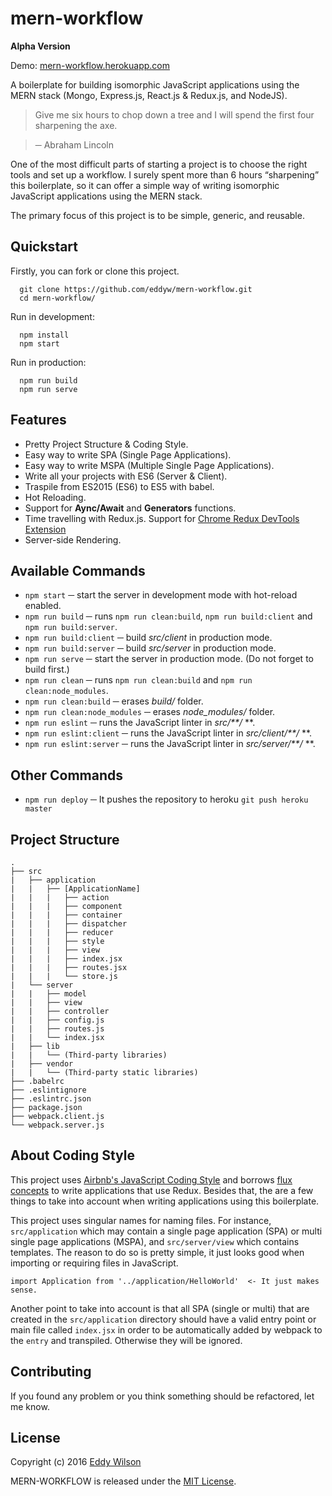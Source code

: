 # mern-workflow
**Alpha Version**

Demo: [mern-workflow.herokuapp.com](https://mern-workflow.herokuapp.com/)

A boilerplate for building isomorphic JavaScript applications using the MERN stack (Mongo, Express.js, React.js & Redux.js, and NodeJS).

> Give me six hours to chop down a tree and I will spend the first four sharpening the axe.

> ─ Abraham Lincoln

One of the most difficult parts of starting a project is to choose the right tools and set up a workflow. I surely spent more than 6 hours “sharpening” this boilerplate, so it can offer a simple way of writing isomorphic JavaScript applications using the MERN stack.

The primary focus of this project is to be simple, generic, and reusable.

## Quickstart

Firstly, you can fork or clone this project.
```
  git clone https://github.com/eddyw/mern-workflow.git
  cd mern-workflow/
```
Run in development:

```
  npm install
  npm start
```
Run in production:
```
  npm run build
  npm run serve
```
## Features
* Pretty Project Structure & Coding Style.
* Easy way to write SPA (Single Page Applications).
* Easy way to write MSPA (Multiple Single Page Applications).
* Write all your projects with ES6 (Server & Client).
* Traspile from ES2015 (ES6) to ES5 with babel.
* Hot Reloading.
* Support for **Aync/Await** and **Generators** functions.
* Time travelling with Redux.js. Support for [Chrome Redux DevTools Extension](https://chrome.google.com/webstore/detail/redux-devtools/lmhkpmbekcpmknklioeibfkpmmfibljd)
* Server-side Rendering.

## Available Commands

* `npm start` ─ start the server in development mode with hot-reload enabled.
* `npm run build` ─ runs `npm run clean:build`, `npm run build:client` and `npm run build:server`.
* `npm run build:client` ─ build *src/client* in production mode.
* `npm run build:server` ─ build *src/server* in production mode.
* `npm run serve` ─ start the server in production mode. (Do not forget to build first.)
* `npm run clean` ─ runs `npm run clean:build` and `npm run clean:node_modules`.
* `npm run clean:build` ─ erases *build/* folder.
* `npm run clean:node_modules` ─ erases *node_modules/* folder.
* `npm run eslint` ─ runs the JavaScript linter in *src/**/* **.
* `npm run eslint:client` ─ runs the JavaScript linter in *src/client/**/* **.
* `npm run eslint:server` ─ runs the JavaScript linter in *src/server/**/* **.

## Other Commands

* `npm run deploy` ─ It pushes the repository to heroku `git push heroku master`

## Project Structure

```
.
├── src
|   ├── application
|   |   ├── [ApplicationName]
|   |   |   ├── action
|   |   |   ├── component
|   |   |   ├── container
|   |   |   ├── dispatcher
|   |   |   ├── reducer
|   |   |   ├── style
|   |   |   ├── view
|   |   |   ├── index.jsx
|   |   |   ├── routes.jsx
|   |   |   └── store.js
|   └── server
|   |   ├── model
|   |   ├── view
|   |   ├── controller
|   |   ├── config.js
|   |   ├── routes.js
|   |   └── index.jsx
|   ├── lib
|   |   └── (Third-party libraries)
|   ├── vendor
|   |   └── (Third-party static libraries)
├── .babelrc
├── .eslintignore
├── .eslintrc.json
├── package.json
├── webpack.client.js
└── webpack.server.js
```
## About Coding Style
This project uses [Airbnb's JavaScript Coding Style](https://github.com/airbnb/javascript) and borrows [flux concepts](https://github.com/facebook/flux/tree/master/examples/flux-concepts) to write applications that use Redux. Besides that, the are a few things to take into account when writing applications using this boilerplate.

This project uses singular names for naming files. For instance, `src/application` which may contain a single page application (SPA) or multi single page applications (MSPA), and `src/server/view` which contains templates. The reason to do so is pretty simple, it just looks good when importing or requiring files in JavaScript.

```
import Application from '../application/HelloWorld'  <- It just makes sense.
```
Another point to take into account is that all SPA (single or multi) that are created in the `src/application` directory should have a valid entry point or main file called `index.jsx` in order to be automatically added by webpack to the `entry` and transpiled. Otherwise they will be ignored.

## Contributing
If you found any problem or you think something should be refactored, let me know.

## License
Copyright (c) 2016 [Eddy Wilson](https://www.linkedin.com/in/ieddyw)

MERN-WORKFLOW is released under the [MIT License](http://www.opensource.org/licenses/MIT).

